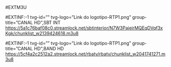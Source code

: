 #EXTM3U

#EXTINF:-1 tvg-id=”” tvg-logo=”Link do logotipo-RTP1.png” group-title=”CANAL HD”,SBT INT
https://5a1c76baf08c0.streamlock.net/sbtinterior/N7W3PajeirMQEqDVqf3xKgk/chunklist_w2139424618.m3u8

#EXTINF:-1 tvg-id=”” tvg-logo=”Link do logotipo-RTP1.png” group-title=”CANAL HD”,BAND HD
https://5cf4a2c2512a2.streamlock.net/rbatv/rbatv/chunklist_w2041741271.m3u8
